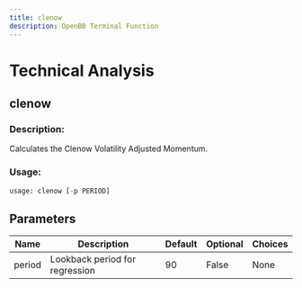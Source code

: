 ```yaml
---
title: clenow
description: OpenBB Terminal Function
---
```


# Technical Analysis

## clenow

### Description: 

Calculates the Clenow Volatility Adjusted Momentum.

### Usage: 
```python
usage: clenow [-p PERIOD]
```

## Parameters

| Name | Description | Default | Optional | Choices |
| ---- | ----------- | ------- | -------- | ------- |
| period | Lookback period for regression | 90 | False | None |


